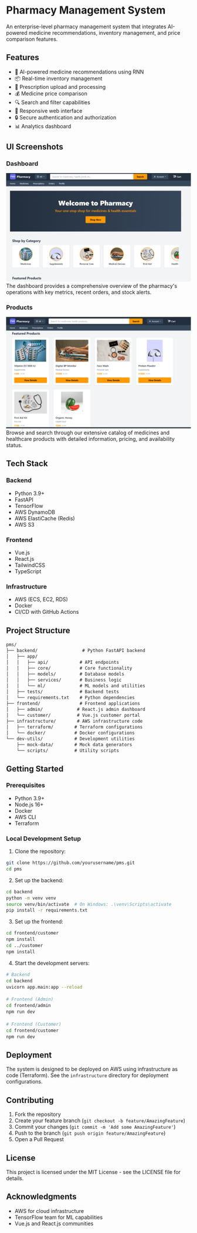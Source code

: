 # Pharmacy Management System

An enterprise-level pharmacy management system that integrates AI-powered medicine recommendations, inventory management, and price comparison features.

## Features

- 🤖 AI-powered medicine recommendations using RNN
- 📦 Real-time inventory management
- 💊 Prescription upload and processing
- 💰 Medicine price comparison
- 🔍 Search and filter capabilities
- 📱 Responsive web interface
- 🔒 Secure authentication and authorization
- 📊 Analytics dashboard

## UI Screenshots

### Dashboard
![Dashboard](./frontend/customer/src/assets/images/docs/dashboard.png)
The dashboard provides a comprehensive overview of the pharmacy's operations with key metrics, recent orders, and stock alerts.

### Products
![Products](./frontend/customer/src/assets/images/docs/products.png)
Browse and search through our extensive catalog of medicines and healthcare products with detailed information, pricing, and availability status.

## Tech Stack

### Backend
- Python 3.9+
- FastAPI
- TensorFlow
- AWS DynamoDB
- AWS ElastiCache (Redis)
- AWS S3

### Frontend
- Vue.js
- React.js
- TailwindCSS
- TypeScript

### Infrastructure
- AWS (ECS, EC2, RDS)
- Docker
- CI/CD with GitHub Actions

## Project Structure

```
pms/
├── backend/                 # Python FastAPI backend
│   ├── app/
│   │   ├── api/            # API endpoints
│   │   ├── core/           # Core functionality
│   │   ├── models/         # Database models
│   │   ├── services/       # Business logic
│   │   └── ml/             # ML models and utilities
│   ├── tests/              # Backend tests
│   └── requirements.txt    # Python dependencies
├── frontend/               # Frontend applications
│   ├── admin/             # React.js admin dashboard
│   └── customer/          # Vue.js customer portal
├── infrastructure/        # AWS infrastructure code
│   ├── terraform/        # Terraform configurations
│   └── docker/           # Docker configurations
└── dev-utils/            # Development utilities
    ├── mock-data/        # Mock data generators
    └── scripts/          # Utility scripts
```

## Getting Started

### Prerequisites

- Python 3.9+
- Node.js 16+
- Docker
- AWS CLI
- Terraform

### Local Development Setup

1. Clone the repository:
```bash
git clone https://github.com/yourusername/pms.git
cd pms
```

2. Set up the backend:
```bash
cd backend
python -m venv venv
source venv/bin/activate  # On Windows: .\venv\Scripts\activate
pip install -r requirements.txt
```

3. Set up the frontend:
```bash
cd frontend/customer
npm install
cd ../customer
npm install
```

4. Start the development servers:
```bash
# Backend
cd backend
uvicorn app.main:app --reload

# Frontend (Admin)
cd frontend/admin
npm run dev

# Frontend (Customer)
cd frontend/customer
npm run dev
```

## Deployment

The system is designed to be deployed on AWS using infrastructure as code (Terraform). See the `infrastructure` directory for deployment configurations.

## Contributing

1. Fork the repository
2. Create your feature branch (`git checkout -b feature/AmazingFeature`)
3. Commit your changes (`git commit -m 'Add some AmazingFeature'`)
4. Push to the branch (`git push origin feature/AmazingFeature`)
5. Open a Pull Request

## License

This project is licensed under the MIT License - see the LICENSE file for details.

## Acknowledgments

- AWS for cloud infrastructure
- TensorFlow team for ML capabilities
- Vue.js and React.js communities 